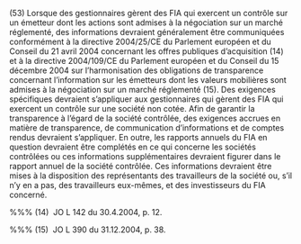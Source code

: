 (53) Lorsque des gestionnaires gèrent des FIA qui exercent un contrôle sur un émetteur dont les actions sont admises à la négociation sur un marché réglementé, des informations devraient généralement être communiquées conformément à la directive 2004/25/CE du Parlement européen et du Conseil du 21 avril 2004 concernant les offres publiques d’acquisition (14) et à la directive 2004/109/CE du Parlement européen et du Conseil du 15 décembre 2004 sur l’harmonisation des obligations de transparence concernant l’information sur les émetteurs dont les valeurs mobilières sont admises à la négociation sur un marché réglementé (15). Des exigences spécifiques devraient s’appliquer aux gestionnaires qui gèrent des FIA qui exercent un contrôle sur une société non cotée. Afin de garantir la transparence à l’égard de la société contrôlée, des exigences accrues en matière de transparence, de communication d’informations et de comptes rendus devraient s’appliquer. En outre, les rapports annuels du FIA en question devraient être complétés en ce qui concerne les sociétés contrôlées ou ces informations supplémentaires devraient figurer dans le rapport annuel de la société contrôlée. Ces informations devraient être mises à la disposition des représentants des travailleurs de la société ou, s’il n’y en a pas, des travailleurs eux-mêmes, et des investisseurs du FIA concerné.

%%% (14)  JO L 142 du 30.4.2004, p. 12.

%%% (15)  JO L 390 du 31.12.2004, p. 38.